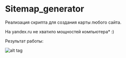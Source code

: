 # Sitemap_generator
Реализация скрипта для создания карты любого сайта.

На yandex.ru не хватило мощностей компьютера* :)

Результат работы: 

![alt tag](https://i.ibb.co/ZdJ48vg/result.png)​ 
